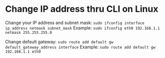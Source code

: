 # Change IP address thru CLI on Linux

Change your IP address and subnet mask:
	```
	sudo ifconfig interface ip_address netmask subnet_mask
	```
Example:
	```
	sudo ifconfig eth0 192.168.1.1 netmask 255.255.255.0
	```

Change default gateway:
	```
	sudo route add default gw default_gateway_address interface
	```
Example:
	```
	sudo route add default gw 192.168.1.1 eth0
	```

